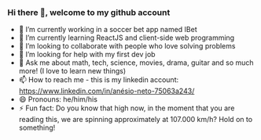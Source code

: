 ### Hi there 👋, welcome to my github account

<!--
**AnesioSousa/AnesioSousa** is a ✨ _special_ ✨ repository because its `README.md` (this file) appears on your GitHub profile.

Here are some ideas to get you started:
-->
- 🔭 I’m currently working in a soccer bet app named IBet
- 🌱 I’m currently learning ReactJS and client-side web programming
- 👯 I’m looking to collaborate with people who love solving problems
- 🤔 I’m looking for help with my first dev job
- 💬 Ask me about math, tech, science, movies, drama, guitar and so much more! (I love to learn new things)
- 📫 How to reach me - this is my linkedin account: https://www.linkedin.com/in/anésio-neto-75063a243/
- 😄 Pronouns: he/him/his
- ⚡ Fun fact: Do you know that high now, in the moment that you are reading this, we are spinning approximately at 107.000 km/h? Hold on to something!
